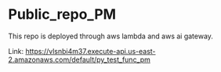 # Public_repo_PM

This repo is deployed through aws lambda and aws ai gateway.

Link: https://vlsnbi4m37.execute-api.us-east-2.amazonaws.com/default/py_test_func_pm
